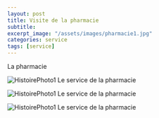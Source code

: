 ```yaml
---
layout: post
title: Visite de la pharmacie
subtitle:
excerpt_image: "/assets/images/pharmacie1.jpg"
categories: service
tags: [service]
---
```


La pharmacie


![HistoirePhoto1](https://ch-clamecy.github.io/JEP2025/assets/images/pharmacie2.jpg)  Le service de la pharmacie


![HistoirePhoto1](https://ch-clamecy.github.io/JEP2025/assets/images/Pharmacie-2.jpg)  Le service de la pharmacie


![HistoirePhoto1](https://ch-clamecy.github.io/JEP2025/assets/images/Pharmacie-6.jpg)  Le service de la pharmacie
